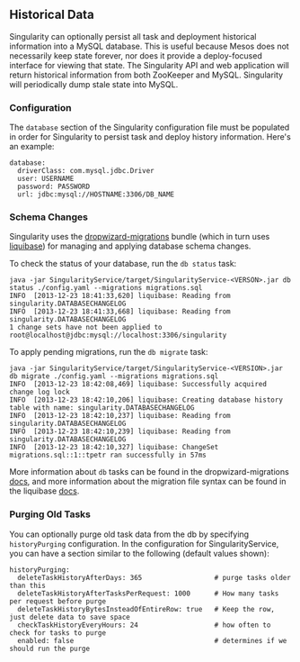 ## Historical Data

Singularity can optionally persist all task and deployment historical information into a MySQL database. This is useful because Mesos does not necessarily keep state forever, nor does it provide a deploy-focused interface for viewing that state. The Singularity API and web application will return historical information from both ZooKeeper and MySQL. Singularity will periodically dump stale state into MySQL.

### Configuration

The `database` section of the Singularity configuration file must be populated in order for Singularity to persist task and deploy history information. Here's an example:

```
database:
  driverClass: com.mysql.jdbc.Driver
  user: USERNAME
  password: PASSWORD
  url: jdbc:mysql://HOSTNAME:3306/DB_NAME
```

### Schema Changes

Singularity uses the [dropwizard-migrations](http://dropwizard.io/manual/migrations) bundle (which in turn uses [liquibase](http://www.liquibase.org/)) for managing and applying database schema changes.

To check the status of your database, run the `db status` task:

```
java -jar SingularityService/target/SingularityService-<VERSON>.jar db status ./config.yaml --migrations migrations.sql
INFO  [2013-12-23 18:41:33,620] liquibase: Reading from singularity.DATABASECHANGELOG
INFO  [2013-12-23 18:41:33,668] liquibase: Reading from singularity.DATABASECHANGELOG
1 change sets have not been applied to root@localhost@jdbc:mysql://localhost:3306/singularity
```

To apply pending migrations, run the `db migrate` task:

```
java -jar SingularityService/target/SingularityService-<VERSION>.jar db migrate ./config.yaml --migrations migrations.sql
INFO  [2013-12-23 18:42:08,469] liquibase: Successfully acquired change log lock
INFO  [2013-12-23 18:42:10,206] liquibase: Creating database history table with name: singularity.DATABASECHANGELOG
INFO  [2013-12-23 18:42:10,237] liquibase: Reading from singularity.DATABASECHANGELOG
INFO  [2013-12-23 18:42:10,239] liquibase: Reading from singularity.DATABASECHANGELOG
INFO  [2013-12-23 18:42:10,327] liquibase: ChangeSet migrations.sql::1::tpetr ran successfully in 57ms
```

More information about `db` tasks can be found in the dropwizard-migrations [docs](http://dropwizard.io/manual/migrations), and more information about the migration file syntax can be found in the liquibase [docs](http://www.liquibase.org/documentation/yaml_format.html).

### Purging Old Tasks

You can optionally purge old task data from the db by specifying `historyPurging` configuration. In the configuration for SingularityService, you can have a section similar to the following (default values shown):

```
historyPurging:
  deleteTaskHistoryAfterDays: 365                  # purge tasks older than this
  deleteTaskHistoryAfterTasksPerRequest: 1000      # How many tasks per request before purge
  deleteTaskHistoryBytesInsteadOfEntireRow: true   # Keep the row, just delete data to save space
  checkTaskHistoryEveryHours: 24                   # how often to check for tasks to purge
  enabled: false                                   # determines if we should run the purge
```
